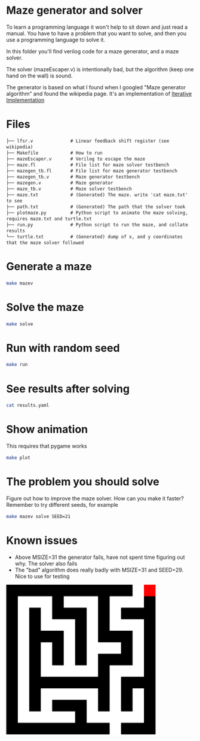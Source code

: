 # Maze generator and solver
To learn a programming language it won't help to sit down and just read a
manual. You have to have a problem that you want to solve, and then you use a
programming language to solve it.

In this folder you'll find verilog code for a maze generator, and a maze solver.

The solver (mazeEscaper.v) is intentionally bad, but the algorithm (keep one
hand on the wall) is sound. 

The generator is based on what I found when I googled "Maze generator algorithm"
and found the wikipedia page. It's an implementation of [Iterative Implementation](https://en.wikipedia.org/wiki/Maze_generation_algorithm)

# Files

```
├── lfsr.v              # Linear feedback shift register (see wikipedia)
├── Makefile            # How to run
├── mazeEscaper.v       # Verilog to escape the maze 
├── maze.fl             # File list for maze solver testbench
├── mazegen_tb.fl       # File list for maze generator testbench
├── mazegen_tb.v        # Maze generator testbench
├── mazegen.v           # Maze generator
├── maze_tb.v           # Maze solver testbench
├── maze.txt            # (Generated) The maze. write 'cat maze.txt' to see
├── path.txt            # (Generated) The path that the solver took
├── plotmaze.py         # Python script to animate the maze solving, requires maze.txt and turtle.txt
├── run.py              # Python script to run the maze, and collate results
└── turtle.txt          # (Generated) dump of x, and y coordinates that the maze solver followed
```

# Generate a maze

```sh
make mazev
```

# Solve the maze

```sh
make solve
```

# Run with random seed
```sh
make run
```

# See results after solving

```sh
cat results.yaml
```

# Show animation
This requires that pygame works

```sh
make plot
```




# The problem you should solve

Figure out how to improve the maze solver. How can you make it faster? Remember
to try different seeds, for example

```sh
make mazev solve SEED=21
```

# Known issues

- Above MSIZE=31 the generator fails, have not spent time figuring out why. The
  solver also fails
- The "bad" algorithm does really badly with MSIZE=31 and SEED=29. Nice to use
  for testing

<img src="maze.gif" width="400" height="400">
